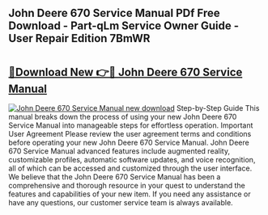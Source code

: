 ## John Deere 670 Service Manual PDf Free Download - Part-qLm Service Owner Guide - User Repair Edition 7BmWR

# <h2><a href="http://bc45338.oget.top/?id=John+Deere+670+Service+Manual">🔗Download New 👉🔴 John Deere 670 Service Manual</a></h2>

[![John Deere 670 Service Manual new download](https://i.imgur.com/5g1atiW.png)](http://bc45338.oget.top/?id=John+Deere+670+Service+Manual)
Step-by-Step Guide This manual breaks down the process of using your new John Deere 670 Service Manual into manageable steps for effortless operation. Important User Agreement Please review the user agreement terms and conditions before operating your new John Deere 670 Service Manual. John Deere 670 Service Manual advanced features include augmented reality, customizable profiles, automatic software updates, and voice recognition, all of which can be accessed and customized through the user interface. We believe that the John Deere 670 Service Manual has been a comprehensive and thorough resource in your quest to understand the features and capabilities of your new item. If you need any assistance or have any questions, our customer service team is always available.
